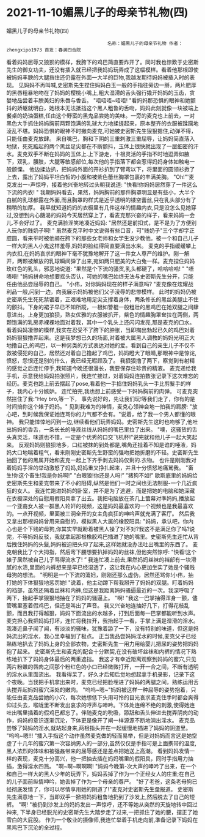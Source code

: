 # 2021-11-10媚黑儿子的母亲节礼物(四)



媚黑儿子的母亲节礼物(四)



                                         名称：媚黑儿子的母亲节礼物 作者：zhengxipo1973 首发：春满四合院
   看着妈妈屈辱又狼狈的模样，我胯下的鸡巴简直要炸开了。同时我也惊歎于史密斯先生的御女功夫，还没有插入就已经把我妈妈玩弄成了这幅模样。看着他那根即使被妈妈丰腴的大腿挡住还仍露在外面一大半的巨物,我越发期待妈妈被插入时的表现。   见妈妈不再叫喊,史密斯先生捏住妈妈白玉一般的手指往旁边一掰，两片肥厚的黑唇粗暴地吻在了妈妈的樱桃小嘴上,粗大湿滑的舌头强行撬开妈妈的玉齿，贪婪地品尝着丰腴美妇的朱唇与香舌。   "唔唔唔~唔唔! "看妈妈那恐惧的眼神和她颤抖的娇躯就明白，她根本无法抵挡这个黑人粗鲁的舌吻，妈妈此刻就像一块被端上餐桌的奶油蛋糕,任由这个野蛮的黑鬼品尝她的美味。一旁的麦克也上前去，一对黑色大手抓住妈妈胸前两颗饱满的乳球大力地揉搓起来，原本整齐的衣服被蹂躏地淩乱不堪。妈妈恐惧的眼神不时撇向麦克,可她被史密斯先生狠狠摁住,动弹不得，只能任由麦克放肆。   来自嘴巴，胸和下阴的三重刺激三重屈辱，让妈妈简直落入地狱，死死踮起的两个黑丝足尖都在不断颤抖，玉体上很快就出现了一层细密的汗水。麦克双手不断在妈妈的玉体上.上下游走，十根灵活的手指不时地逗弄如腋下，双乳，腰肢，大腿等敏感部位,每次他的手指落下都会惹得妈妈身体如触电一般颤慄。   他边揉边扒，把妈妈外面的开衫扒到了臂弯以下，将里面的圆领衫掀了上去，露出了妈妈平坦白皙的小腹和被紫色蕾丝胸罩包裹的丰满美胸。   "Oh!"'麦克发出一-声惊呼，接着他兴奋地转过头朝我说道: "快看!你妈妈居然穿了一件这么下流的内衣! "   我朝妈妈看去，果然，妈妈胸前的那件胸罩明显是有些小，大半个白腻的乳球都露在外面,而且胸罩的样式是近乎透明的镂空蕾丝,只在乳头部分有了稍稍的加厚。   我早就知道妈妈的衣橱里有几件这样的情趣内衣,只是没怎么见她穿过,没想到内心饑渴的妈妈今天居然穿上了，看麦克那兴奋的样子，看来妈妈一会儿.不会好过了。   麦克满脸淫笑地凑近妈妈: "居然还是前扣式，是不是为了方便别人玩你的贱奶子啊! "   虽然麦克平时中文说得有些口音，可"贱奶子"三个字却字正腔圆，看来平时被他骑在胯下的那些女老师和女学生没少教他。被一个和自己儿子一样大的黑人小鬼这样羞辱,妈妈的脸红得简直要滴出水来。   麦克的手指缓缓攀上内衣扣,在妈妈哀求的眼神下毫不犹豫地解开了这一件女人尊严的维护。刚一解开，两颗被解放的乳球瞬间弹了出来,宛如两只肥美的大白兔一样。麦克捏住妈妈玫红色的乳头，邪恶地说道: "果然是个下流的骚货,乳头都硬了，哈哈哈哈! "   "唔唔唔! "妈妈拼命地想要摇头否认，可她的嘴巴始终无法与史密斯先生分开，只能任由他品尝屈辱的自己。   "小伟，对你妈妈现在的样子满意吗? "麦克像在炫耀战利品一般,闪到一边，向我展示妈妈被他们父子淩辱的悲惨模样。   此时的妈妈仍被史密斯先生死死禁锢着，正艰难地用足尖支撑着身体，两条修长的黑丝美腿止不住的颤抖。下身的裙子早已不知所蹤，一根如警棍一般粗壮的黑鸡巴在她双腿之间肆意进出。上身更加狼狈，熟女优雅的衣服被扒开，紫色的情趣胸罩耷拉在两侧，两颗饱满的乳房赤裸裸地面对着我，其中一个乳头上还闪闪发亮,那是麦克的口水。   看着妈妈凄惨的模样,我实在忍受不了胯下的肿胀，当即掏出勃起已久的鸡巴对着妈妈狠狠撸弄起来。这是我梦想已久的场面,对着被大属黑人调教的妈妈光明正大地撸自己,的鸡巴，以一种另类的方式表达对她的爱。看到自己的亲生儿子不仅不救被侵犯的自己，居然还对着自己撸起了鸡巴，妈妈瞪大了眼睛,那眼神中是惊诧,愤怒，怨恨还是别的什么，我已经无暇顾及了。   我狠狠撸了两下，察觉到有射精的感觉之后连忙停手,我知道今晚还很漫长，我要保存住珍贵的精液。   麦克递给我手机，示意我给妈妈拍张照片，我连忙接过，对着妈妈连拍数张记录下这次难忘的经历。麦克也跑上前去摆起了pose,看着他一手掐住妈妈乳头一手比剪髮手的样子，我内心十分嫉妒。   连忙拍完,我也想上前感受一下妈妈胸前的肉弹。 可麦克突然拦住了我:"Hey bro,等一下， 事先说好的，先让我们玩!等我们走了，你有的是时间搞你这个婊子妈妈。"   见到我难为的神情，麦克心领神会地一拍我的肩膀: "放心吧，到时候我保证她连骂你的力气都不会有。"说着，给了我一个男人都懂的眼神。   我只能悻悻地闪到一边,继续看他们玩弄妈妈。史密斯先生这时也吻够了,他吐出妈妈的香舌，一条长长的唾液丝线从妈妈的嘴巴里拉了出来。  "噢，这骚货的舌头真灵活，味道也不错，一定是个优秀的口交飞机杯!"说完就和他儿子一起大笑起来。  反观妈妈则狼狈地多，口红被抹的到处都是,嘴角还挂着不知是谁的唾液，妈妈大口地喘着粗气，看来刚刚史密斯先生野蛮的强吻把她折磨的不轻。史密斯先生抽回了他的黑属开始和麦克一起上下齐手剥去妈妈仅剩的.衣物。   也许是刚刚我对着妈妈手淫的举动激怒了妈妈,妈妈重又挣扎起来，并且十分愤怒地痛駡我。   "畜生!你这个畜生!我是你妈啊!”   "白眼狼!你还是人吗!”   ”猪狗不如!”   歇斯底里的妈妈给史密斯先生和麦克带来了不小的阻碍,纵然是他们一时之间也无法制服-一个几近疯狂的女人。   我连忙跑进妈妈的卧室，并不是为了逃避，而是把她的电脑和她深藏在衣橱深处的自慰用假阳具拿了出去。我把电脑放在茶几上萤幕对準妈妈,播放起一个亚裔女人被一群黑人轮奸的视频，这是妈妈最喜欢的一个视频也是我最喜欢的。一点开视频，里面被三洞全开的女主角疯狂的呻吟声就充满了客厅。   然后我又拿出那根妈妈曾用来自慰的，模拟黑人大属的橡胶阳具: "妈妈，承认吧，你内心也是个下贱的母狗,你其实早就盼着被黑人操了对不对?我这不是满足你了吗?说完，不等妈妈反驳，我就拿起那根橡胶鸡巴插进了她的嘴里。史密斯先生连忙从背后拽住妈妈的头髮,妈妈被迫把头仰了起来,这样她就没办法吐出嘴里的东西了。   麦克朝我比了个大拇指，然后弯下腰想要扒掉妈妈的丝袜,但他突然惊呼: "快看!这个婊子居然被自己儿子骂得流水了! ”   我连忙凑上前去,果然妈妈丝袜的裆部有一块滑腻的水渍,里面的内裤想来是早已经湿透了，这让我在内心更加坐实了她是个骚贱母狗的想法。   "明明是一个下流的蕩妇，刚刚还那么虚伪，居然还骂你!小伟，抽打她的下体狠狠地惩罚她! "说着，他主动蹲下帮我掰开了妈妈的双腿。盯着妈妈的裆部，虽然还隔着丝袜和内裤,但这是我距离妈妈骚逼最近的一次。我深呼吸了两下，抬起手掌狠狠地抽在了妈妈的骚逼上。   "啊! "我这一巴掌抽得浑身一颤，儘管嘴里塞着假鸡巴，但还是叫出了声音。   我又兴奋地连抽好几下，打得花枝乱颤，而且我打得越狠，妈妈下面流出的水越多，打到后面每一巴掌都能听到水声。麦克担心我把妈妈打坏，连忙将我拉开，我抬起手一看，手掌上满是湿滑的淫水。我凑近鼻子闻了闻，有淡淡的骚味，犹豫着舔了一下，没有特别的味道，但这是妈妈流出的淫水，我心里幸福到了极点。   正当我品尝妈妈淫水的时候,麦克父子已经熟练地扒去了妈妈上身的全部衣物，史密斯先生一用力用给婴儿把尿的姿势把妈妈抱了起来。   史密斯先生和麦克的配合十分默契,在没有破坏丝袜和内裤的情况下熟练地扒下了妈妈身体最后的两重遮挡。   我这才有幸近距离观察到妈妈的蜜穴,只见两片粉嫩的唇肉之间那个粉红色的小口已经微微打开，一开一合之间，不断有透明的淫水从里面流出。   我看得呆了，好久才后知后觉地想起拿手机录影，记录下这个夜晚。当我把手机拿出来时，麦克已经把脸埋进了妈妈的两腿之间，熟练运用舌头搅弄起妈妈蜜穴深处的嫩肉。   "呜呜~嗯~"妈妈被这样一种屈辱的姿势抱着，只能任由麦克品尝她的小穴，每次她想低下头用可怜的目光哀求麦克住手时都会爽得仰过头去，喉咙里不断发出哀求的哼声与呻吟。下体处连绵不绝的刺激,使得她连吐出嘴里插着的假鸡巴都忘了。伴随麦克的吮吸，舔舐和舌头伸进去搅弄阴肉的动作，妈妈的意识逐渐沉沦，下体更是像开了闸一样源源不断地淌出淫水。   麦克品尝够了妈妈的淫水,就站起身来,两根指头并在一起缓慢地插进了妈妈的阴道里。   "呜呜~嗯!!! "插入手指这个动作虽然麦克做的轻而易举，但是对妈妈而言这是她空虚了十几年的蜜穴第一次容纳男人的一部分,虽然仅仅是手指可是上面携带的温度,黑人浓烈的体味和被强姦带来的屈辱感还是差点把她送上高潮。   看到妈妈发情一样的表现，麦克十分高兴，他一把抽去插在妈妈嘴里的假阳具，同时手指用力抽插，激得淫水四溅。   "啊~啊~啊啊啊! "妈妈今晚第-次大声的呻吟了出来，在一个和自己一样大的黑人少年的玩弄下，妈妈丢掉了作为一个正经女人的庄重;在自己的儿子面前纵情呻吟，她丢掉了作为一个母亲的尊严。   "好了老爸，这条老母狗已经彻底发情了，你可以尽情享用她的阴道了!"麦克对史密斯先生彙报道。   史密斯先生满意地一下，当即双手一掀把妈妈粗鲁地扔到了沙发上,然后脱去了自己的短裤。   "啊! "被扔到沙发上的妈妈发出一声惊呼，还不等她从突然的天旋地转中回过神来, 下半身已经脱光的史密斯先生大踏步走了过来,一把抓住了她的腰，摆正了她雪白的大屁股。   作为一个敬业的摄像师,我连忙举着手机走向前,準备记录下妈妈在黑鸡巴下沉沦的全过程。
            

